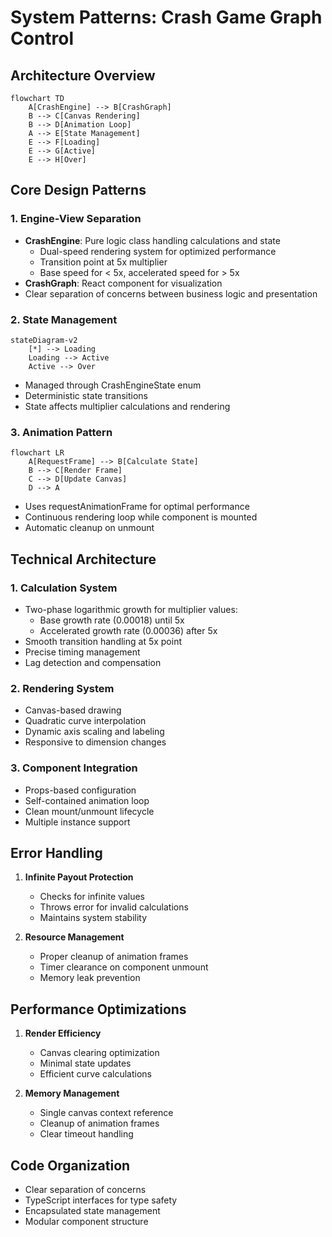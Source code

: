 # System Patterns: Crash Game Graph Control

## Architecture Overview

```mermaid
flowchart TD
    A[CrashEngine] --> B[CrashGraph]
    B --> C[Canvas Rendering]
    B --> D[Animation Loop]
    A --> E[State Management]
    E --> F[Loading]
    E --> G[Active]
    E --> H[Over]
```

## Core Design Patterns

### 1. Engine-View Separation
- **CrashEngine**: Pure logic class handling calculations and state
  - Dual-speed rendering system for optimized performance
  - Transition point at 5x multiplier
  - Base speed for < 5x, accelerated speed for > 5x
- **CrashGraph**: React component for visualization
- Clear separation of concerns between business logic and presentation

### 2. State Management
```mermaid
stateDiagram-v2
    [*] --> Loading
    Loading --> Active
    Active --> Over
```
- Managed through CrashEngineState enum
- Deterministic state transitions
- State affects multiplier calculations and rendering

### 3. Animation Pattern
```mermaid
flowchart LR
    A[RequestFrame] --> B[Calculate State]
    B --> C[Render Frame]
    C --> D[Update Canvas]
    D --> A
```
- Uses requestAnimationFrame for optimal performance
- Continuous rendering loop while component is mounted
- Automatic cleanup on unmount

## Technical Architecture

### 1. Calculation System
- Two-phase logarithmic growth for multiplier values:
  - Base growth rate (0.00018) until 5x
  - Accelerated growth rate (0.00036) after 5x
- Smooth transition handling at 5x point
- Precise timing management
- Lag detection and compensation

### 2. Rendering System
- Canvas-based drawing
- Quadratic curve interpolation
- Dynamic axis scaling and labeling
- Responsive to dimension changes

### 3. Component Integration
- Props-based configuration
- Self-contained animation loop
- Clean mount/unmount lifecycle
- Multiple instance support

## Error Handling
1. **Infinite Payout Protection**
   - Checks for infinite values
   - Throws error for invalid calculations
   - Maintains system stability

2. **Resource Management**
   - Proper cleanup of animation frames
   - Timer clearance on component unmount
   - Memory leak prevention

## Performance Optimizations
1. **Render Efficiency**
   - Canvas clearing optimization
   - Minimal state updates
   - Efficient curve calculations

2. **Memory Management**
   - Single canvas context reference
   - Cleanup of animation frames
   - Clear timeout handling

## Code Organization
- Clear separation of concerns
- TypeScript interfaces for type safety
- Encapsulated state management
- Modular component structure
